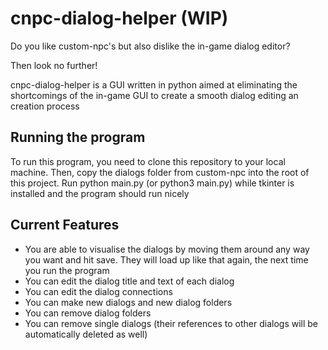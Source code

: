 # cnpc-dialog-helper (WIP)
Do you like custom-npc's but also dislike the in-game dialog editor?

Then look no further!

cnpc-dialog-helper is a GUI written in python aimed at eliminating the shortcomings of the in-game GUI to create a smooth dialog editing an creation process

## Running the program

To run this program, you need to clone this repository to your local machine. Then, copy the dialogs folder from custom-npc into the root of this project. 
Run python main.py (or python3 main.py) while tkinter is installed and the program should run nicely

## Current Features

- You are able to visualise the dialogs by moving them around any way you want and hit save. They will load up like that again, the next time you run the program
- You can edit the dialog title and text of each dialog
- You can edit the dialog connections
- You can make new dialogs and new dialog folders
- You can remove dialog folders
- You can remove single dialogs (their references to other dialogs will be automatically deleted as well)
